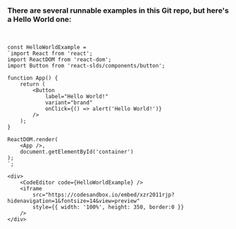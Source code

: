 ### There are several runnable examples in this Git repo, but here's a Hello World one:
<br>

    const HelloWorldExample = 
    `import React from 'react';
    import ReactDOM from 'react-dom';
    import Button from 'react-slds/components/button';
    
    function App() {
        return (
            <Button 
                label="Hello World!" 
                variant="brand" 
                onClick={() => alert('Hello World!')} 
            />
        );    
    }
    
    ReactDOM.render(
        <App />,
        document.getElementById('container')
    );
    `;

    <div>
        <CodeEditor code={HelloWorldExample} />
        <iframe 
            src="https://codesandbox.io/embed/xzr2011rjp?hidenavigation=1&fontsize=14&view=preview"
            style={{ width: '100%', height: 350, border:0 }} 
        />
    </div>    
